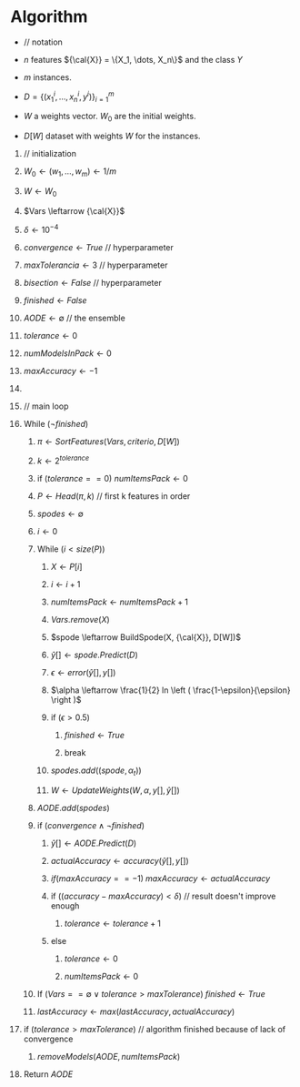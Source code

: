 # Algorithm

- // notation

- $n$ features ${\cal{X}} = \{X_1, \dots, X_n\}$ and the class $Y$

- $m$ instances.

- $D = \{ (x_1^i, \dots, x_n^i, y^i) \}_{i=1}^{m}$

- $W$ a weights vector. $W_0$ are the initial weights.

- $D[W]$ dataset with weights $W$ for the instances.

1. // initialization

2. $W_0 \leftarrow (w_1, \dots, w_m) \leftarrow 1/m$

3. $W \leftarrow W_0$

4. $Vars \leftarrow {\cal{X}}$

5. $\delta \leftarrow 10^{-4}$

6. $convergence \leftarrow True$ // hyperparameter

7. $maxTolerancia \leftarrow 3$ // hyperparameter

8. $bisection \leftarrow False$ // hyperparameter

9. $finished \leftarrow False$

10. $AODE \leftarrow \emptyset$ // the ensemble

11. $tolerance \leftarrow 0$

12. $numModelsInPack \leftarrow 0$

13. $maxAccuracy \leftarrow -1$

14.

15. // main loop

16. While $(\lnot finished)$

    1. $\pi \leftarrow SortFeatures(Vars, criterio, D[W])$

    2. $k \leftarrow 2^{tolerance}$

    3. if ($tolerance == 0$) $numItemsPack \leftarrow0$

    4. $P \leftarrow Head(\pi,k)$ // first k features in order

    5. $spodes \leftarrow \emptyset$

    6. $i \leftarrow 0$

    7. While ($i < size(P)$)

        1. $X \leftarrow P[i]$

        2. $i \leftarrow i + 1$

        3. $numItemsPack \leftarrow numItemsPack + 1$

        4. $Vars.remove(X)$

        5. $spode \leftarrow BuildSpode(X, {\cal{X}}, D[W])$

        6. $\hat{y}[] \leftarrow spode.Predict(D)$

        7. $\epsilon \leftarrow error(\hat{y}[], y[])$

        8. $\alpha \leftarrow \frac{1}{2} ln \left ( \frac{1-\epsilon}{\epsilon} \right )$

        9. if ($\epsilon > 0.5$)

            1. $finished \leftarrow True$

            2. break

        10. $spodes.add( (spode,\alpha_t) )$

        11. $W \leftarrow UpdateWeights(W,\alpha,y[],\hat{y}[])$

    8. $AODE.add( spodes )$

    9. if ($convergence \land \lnot finished$)

        1. $\hat{y}[] \leftarrow AODE.Predict(D)$

        2. $actualAccuracy \leftarrow accuracy(\hat{y}[], y[])$

        3. $if (maxAccuracy == -1)\; maxAccuracy \leftarrow actualAccuracy$

        4. if $((accuracy - maxAccuracy) < \delta)$ // result doesn't
            improve enough

            1. $tolerance \leftarrow tolerance + 1$

        5. else

            1. $tolerance \leftarrow 0$

            2. $numItemsPack \leftarrow 0$

    10. If
        $(Vars == \emptyset \lor tolerance>maxTolerance) \; finished \leftarrow True$

    11. $lastAccuracy \leftarrow max(lastAccuracy, actualAccuracy)$

17. if ($tolerance > maxTolerance$) // algorithm finished because of
    lack of convergence

    1. $removeModels(AODE, numItemsPack)$

18. Return $AODE$
